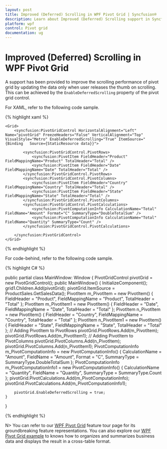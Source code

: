 ```yaml
---
layout: post
title: Improved (Deferred) Scrolling in WPF Pivot Grid | Syncfusion®
description: Learn about Improved (Deferred) Scrolling support in Syncfusion® Essential Studio® WPF Pivot Grid control, its elements and more.
platform: wpf
control: Pivot grid
documentation: ug
---
```


# Improved (Deferred) Scrolling in WPF Pivot Grid

A support has been provided to improve the scrolling performance of pivot grid by updating the data only when user releases the thumb on scrolling. This can be achieved by the `EnableDeferredScrolling` property of the pivot grid control.

For XAML, refer to the following code sample.

{% highlight xaml %}

    <Grid>
        <syncfusion:PivotGridControl HorizontalAlignment="Left" Name="pivotGrid" FreezeHeaders="False" VerticalAlignment="Top" VisualStyle="Metro" EnableDeferredScrolling="True" ItemSource="{Binding   Source={StaticResource data}}">

            <syncfusion:PivotGridControl.PivotRows>
                <syncfusion:PivotItem FieldHeader="Product" FieldMappingName="Product" TotalHeader="Total" />
                <syncfusion:PivotItem FieldHeader="Date" FieldMappingName="Date" TotalHeader="Total" />
            </syncfusion:PivotGridControl.PivotRows>
            <syncfusion:PivotGridControl.PivotColumns>
                <syncfusion:PivotItem FieldHeader="Country" FieldMappingName="Country" TotalHeader="Total" />
                <syncfusion:PivotItem FieldHeader="State" FieldMappingName="State" TotalHeader="Total" />
            </syncfusion:PivotGridControl.PivotColumns>
            <syncfusion:PivotGridControl.PivotCalculations>
                <syncfusion:PivotComputationInfo CalculationName="Total" FieldName="Amount" Format="C" SummaryType="DoubleTotalSum" />
                <syncfusion:PivotComputationInfo CalculationName="Total" FieldName="Quantity" SummaryType="Count" />
            </syncfusion:PivotGridControl.PivotCalculations>

        </syncfusion:PivotGridControl>
    </Grid>

{% endhighlight %}

For code-behind, refer to the following code sample.

{% highlight C# %}

public partial class MainWindow: Window {
    PivotGridControl pivotGrid = new PivotGridControl();
    public MainWindow() {
        InitializeComponent();
        grid1.Children.Add(pivotGrid);
        pivotGrid.ItemSource = ProductSales.GetSalesData();
        PivotItem m_PivotItem = new PivotItem() {
            FieldHeader = "Product", FieldMappingName = "Product", TotalHeader = "Total"
        };
        PivotItem m_PivotItem1 = new PivotItem() {
            FieldHeader = "Date", FieldMappingName = "Date", TotalHeader = "Total"
        };
        PivotItem n_PivotItem = new PivotItem() {
            FieldHeader = "Country", FieldMappingName = "Country", TotalHeader = "Total"
        };
        PivotItem n_PivotItem1 = new PivotItem() {
            FieldHeader = "State", FieldMappingName = "State", TotalHeader = "Total"
        };
        // Adding PivotItem to PivotRows
        pivotGrid.PivotRows.Add(m_PivotItem);
        pivotGrid.PivotRows.Add(m_PivotItem1);
        // Adding PivotItem to PivotColumns
        pivotGrid.PivotColumns.Add(n_PivotItem);
        pivotGrid.PivotColumns.Add(n_PivotItem1);
        PivotComputationInfo m_PivotComputationInfo = new PivotComputationInfo() {
            CalculationName = "Amount", FieldName = "Amount", Format = "C", SummaryType = SummaryType.DoubleTotalSum
        };
        PivotComputationInfo m_PivotComputationInfo1 = new PivotComputationInfo() {
            CalculationName = "Quantity", FieldName = "Quantity", SummaryType = SummaryType.Count
        };
        pivotGrid.PivotCalculations.Add(m_PivotComputationInfo);
        pivotGrid.PivotCalculations.Add(m_PivotComputationInfo1);

        pivotGrid.EnableDeferredScrolling = true;
    }
}

{% endhighlight %}

N> You can refer to our [WPF Pivot Grid](https://www.syncfusion.com/wpf-controls/pivot-grid) feature tour page for its groundbreaking feature representations. You can also explore our [WPF Pivot Grid example](https://github.com/syncfusion/wpf-demos) to knows how to organizes and summarizes business data and displays the result in a cross-table format.